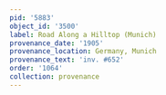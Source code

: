 ```yaml
---
pid: '5883'
object_id: '3500'
label: Road Along a Hilltop (Munich)
provenance_date: '1905'
provenance_location: Germany, Munich
provenance_text: 'inv. #652'
order: '1064'
collection: provenance
---
```

